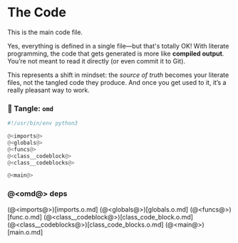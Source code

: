 # The Code

This is the main code file.

Yes, everything is defined in a single file—but that's totally OK! With literate programming, the code that gets generated is more like **compiled output**. You’re not meant to read it directly (or even commit it to Git).

This represents a shift in mindset: the *source of truth* becomes your literate files, not the tangled code they produce. And once you get used to it, it’s a really pleasant way to work.

### 🔗 Tangle: `omd`

```python {tangle=omd}
#!/usr/bin/env python3

@<imports@>
@<globals@>
@<funcs@>
@<class__codeblock@>
@<class__codeblocks@>

@<main@>
```

### @<omd@> deps

(@<imports@>)[imports.o.md]
(@<globals@>)[globals.o.md]
(@<funcs@>)[func.o.md]
(@<class__codeblock@>)[class_code_block.o.md]
(@<class__codeblocks@>)[class_code_blocks.o.md]
(@<main@>)[main.o.md]
